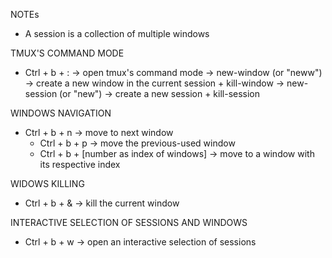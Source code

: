 NOTEs
- A session is a collection of multiple windows

TMUX'S COMMAND MODE
- Ctrl + b + : -> open tmux's command mode
    -> new-window (or "neww") -> create a new window in the current session
        + kill-window
    -> new-session (or "new") -> create a new session
        + kill-session

WINDOWS NAVIGATION
- Ctrl + b + n -> move to next window
    + Ctrl + b + p -> move the previous-used window
    + Ctrl + b + [number as index of windows] -> move to a window with its respective index

WIDOWS KILLING
- Ctrl + b + & -> kill the current window

INTERACTIVE SELECTION OF SESSIONS AND WINDOWS
- Ctrl + b + w -> open an interactive selection of sessions
